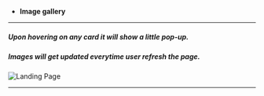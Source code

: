 
- **Image gallery**
---
##### Upon hovering on any card it will show a little pop-up.
##### Images will get updated everytime user refresh the page.
![Landing Page](https://github.com/mayuriwasu1/CSS-mini-projects/blob/main/image_gallery/image1.png)

---